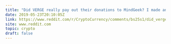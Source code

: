 ```yaml
---
title: "Did VERGE really pay out their donations to MindGeek? I made an analysis"
date: 2019-05-23T20:10:05Z
link: https://www.reddit.com/r/CryptoCurrency/comments/bs25s1/did_verge_really_pay_out_their_donations_to/?utm_medium=RSS&utm_source=hune
site: www.reddit.com
topic: crypto
draft: false
---
```

